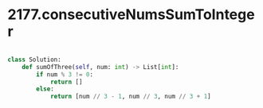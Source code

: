 # 2177.consecutiveNumsSumToInteger

```python

class Solution:
    def sumOfThree(self, num: int) -> List[int]:
        if num % 3 != 0:
            return []
        else:
            return [num // 3 - 1, num // 3, num // 3 + 1]
```
